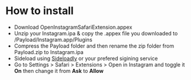 # How to install
  - Download OpenInstagramSafariExtension.appex 
  - Unzip your Instagram.ipa & copy the .appex file you downloaded to /Payload/Instagram.app/Plugins
  - Compress the Payload folder and then rename the zip folder from Payload.zip to Instagram.ipa 
  - Sideload using [Sideloadly](https://sideloadly.io/) or your prefered sigining service
  - Go to Settings > Safari > Extensions > Open in Instagram and toggle it **On** then change it from **Ask** to **Allow** 
